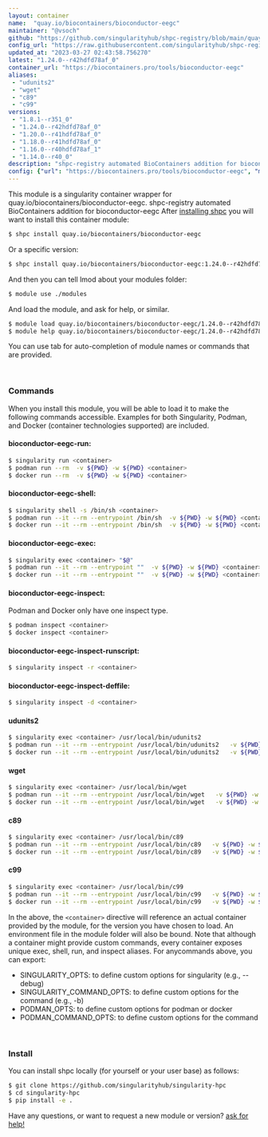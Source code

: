 ```yaml
---
layout: container
name:  "quay.io/biocontainers/bioconductor-eegc"
maintainer: "@vsoch"
github: "https://github.com/singularityhub/shpc-registry/blob/main/quay.io/biocontainers/bioconductor-eegc/container.yaml"
config_url: "https://raw.githubusercontent.com/singularityhub/shpc-registry/main/quay.io/biocontainers/bioconductor-eegc/container.yaml"
updated_at: "2023-03-27 02:43:58.756270"
latest: "1.24.0--r42hdfd78af_0"
container_url: "https://biocontainers.pro/tools/bioconductor-eegc"
aliases:
 - "udunits2"
 - "wget"
 - "c89"
 - "c99"
versions:
 - "1.8.1--r351_0"
 - "1.24.0--r42hdfd78af_0"
 - "1.20.0--r41hdfd78af_0"
 - "1.18.0--r41hdfd78af_0"
 - "1.16.0--r40hdfd78af_1"
 - "1.14.0--r40_0"
description: "shpc-registry automated BioContainers addition for bioconductor-eegc"
config: {"url": "https://biocontainers.pro/tools/bioconductor-eegc", "maintainer": "@vsoch", "description": "shpc-registry automated BioContainers addition for bioconductor-eegc", "latest": {"1.24.0--r42hdfd78af_0": "sha256:32b6efbe36f751fa0eb64271549340ae5491c66762830256599767b97a681ad7"}, "tags": {"1.8.1--r351_0": "sha256:ad37d47986fa924558c8f9d74186e5908664984a7fdcb521dfa2f0c1feddad54", "1.24.0--r42hdfd78af_0": "sha256:32b6efbe36f751fa0eb64271549340ae5491c66762830256599767b97a681ad7", "1.20.0--r41hdfd78af_0": "sha256:55cc179181fd31e92bd1d5e6d2de36da4d272ea2581efee57e7a73a4c1a47391", "1.18.0--r41hdfd78af_0": "sha256:e6a57c2c422223a193c3c002115bf8838368f2d4210628a2e9d7659570b77d71", "1.16.0--r40hdfd78af_1": "sha256:db23a04893d003a5e243f5adf72d763edc858614b93463132766460d62e254ac", "1.14.0--r40_0": "sha256:5d0fb48d1db3d6f39bb61c8d62ab5001e8cb501970eefa195ca4534200a73f2a"}, "docker": "quay.io/biocontainers/bioconductor-eegc", "aliases": {"udunits2": "/usr/local/bin/udunits2", "wget": "/usr/local/bin/wget", "c89": "/usr/local/bin/c89", "c99": "/usr/local/bin/c99"}}
---
```


This module is a singularity container wrapper for quay.io/biocontainers/bioconductor-eegc.
shpc-registry automated BioContainers addition for bioconductor-eegc
After [installing shpc](#install) you will want to install this container module:


```bash
$ shpc install quay.io/biocontainers/bioconductor-eegc
```

Or a specific version:

```bash
$ shpc install quay.io/biocontainers/bioconductor-eegc:1.24.0--r42hdfd78af_0
```

And then you can tell lmod about your modules folder:

```bash
$ module use ./modules
```

And load the module, and ask for help, or similar.

```bash
$ module load quay.io/biocontainers/bioconductor-eegc/1.24.0--r42hdfd78af_0
$ module help quay.io/biocontainers/bioconductor-eegc/1.24.0--r42hdfd78af_0
```

You can use tab for auto-completion of module names or commands that are provided.

<br>

### Commands

When you install this module, you will be able to load it to make the following commands accessible.
Examples for both Singularity, Podman, and Docker (container technologies supported) are included.

#### bioconductor-eegc-run:

```bash
$ singularity run <container>
$ podman run --rm  -v ${PWD} -w ${PWD} <container>
$ docker run --rm  -v ${PWD} -w ${PWD} <container>
```

#### bioconductor-eegc-shell:

```bash
$ singularity shell -s /bin/sh <container>
$ podman run --it --rm --entrypoint /bin/sh  -v ${PWD} -w ${PWD} <container>
$ docker run --it --rm --entrypoint /bin/sh  -v ${PWD} -w ${PWD} <container>
```

#### bioconductor-eegc-exec:

```bash
$ singularity exec <container> "$@"
$ podman run --it --rm --entrypoint ""  -v ${PWD} -w ${PWD} <container> "$@"
$ docker run --it --rm --entrypoint ""  -v ${PWD} -w ${PWD} <container> "$@"
```

#### bioconductor-eegc-inspect:

Podman and Docker only have one inspect type.

```bash
$ podman inspect <container>
$ docker inspect <container>
```

#### bioconductor-eegc-inspect-runscript:

```bash
$ singularity inspect -r <container>
```

#### bioconductor-eegc-inspect-deffile:

```bash
$ singularity inspect -d <container>
```


#### udunits2

```bash
$ singularity exec <container> /usr/local/bin/udunits2
$ podman run --it --rm --entrypoint /usr/local/bin/udunits2   -v ${PWD} -w ${PWD} <container> -c " $@"
$ docker run --it --rm --entrypoint /usr/local/bin/udunits2   -v ${PWD} -w ${PWD} <container> -c " $@"
```


#### wget

```bash
$ singularity exec <container> /usr/local/bin/wget
$ podman run --it --rm --entrypoint /usr/local/bin/wget   -v ${PWD} -w ${PWD} <container> -c " $@"
$ docker run --it --rm --entrypoint /usr/local/bin/wget   -v ${PWD} -w ${PWD} <container> -c " $@"
```


#### c89

```bash
$ singularity exec <container> /usr/local/bin/c89
$ podman run --it --rm --entrypoint /usr/local/bin/c89   -v ${PWD} -w ${PWD} <container> -c " $@"
$ docker run --it --rm --entrypoint /usr/local/bin/c89   -v ${PWD} -w ${PWD} <container> -c " $@"
```


#### c99

```bash
$ singularity exec <container> /usr/local/bin/c99
$ podman run --it --rm --entrypoint /usr/local/bin/c99   -v ${PWD} -w ${PWD} <container> -c " $@"
$ docker run --it --rm --entrypoint /usr/local/bin/c99   -v ${PWD} -w ${PWD} <container> -c " $@"
```



In the above, the `<container>` directive will reference an actual container provided
by the module, for the version you have chosen to load. An environment file in the
module folder will also be bound. Note that although a container
might provide custom commands, every container exposes unique exec, shell, run, and
inspect aliases. For anycommands above, you can export:

 - SINGULARITY_OPTS: to define custom options for singularity (e.g., --debug)
 - SINGULARITY_COMMAND_OPTS: to define custom options for the command (e.g., -b)
 - PODMAN_OPTS: to define custom options for podman or docker
 - PODMAN_COMMAND_OPTS: to define custom options for the command

<br>

### Install

You can install shpc locally (for yourself or your user base) as follows:

```bash
$ git clone https://github.com/singularityhub/singularity-hpc
$ cd singularity-hpc
$ pip install -e .
```

Have any questions, or want to request a new module or version? [ask for help!](https://github.com/singularityhub/singularity-hpc/issues)